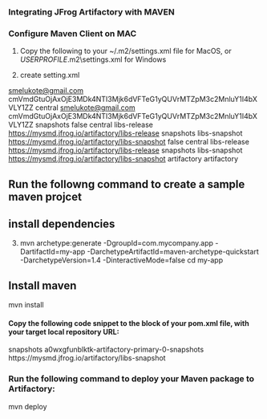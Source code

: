 ### Integrating JFrog Artifactory with MAVEN 

### Configure Maven Client on MAC

1. Copy the following to your ~/.m2/settings.xml file for MacOS, or $USERPROFILE$\.m2\settings.xml for Windows

2. create setting.xml
<?xml version="1.0" encoding="UTF-8"?>
<settings xsi:schemaLocation="http://maven.apache.org/SETTINGS/1.2.0 http://maven.apache.org/xsd/settings-1.2.0.xsd" xmlns="http://maven.apache.org/SETTINGS/1.2.0"
    xmlns:xsi="http://www.w3.org/2001/XMLSchema-instance">
  <servers>
    <server>
      <username>smelukote@gmail.com</username>
      <password>cmVmdGtuOjAxOjE3MDk4NTI3Mjk6dVFTeG1yQUVrMTZpM3c2MnluY1I4bXVLY1ZZ</password>
      <id>central</id>
    </server>
    <server>
      <username>smelukote@gmail.com</username>
      <password>cmVmdGtuOjAxOjE3MDk4NTI3Mjk6dVFTeG1yQUVrMTZpM3c2MnluY1I4bXVLY1ZZ</password>
      <id>snapshots</id>
    </server>
  </servers>
  <profiles>
    <profile>
      <repositories>
        <repository>
          <snapshots>
            <enabled>false</enabled>
          </snapshots>
          <id>central</id>
          <name>libs-release</name>
          <url>https://mysmd.jfrog.io/artifactory/libs-release</url>
        </repository>
        <repository>
          <snapshots />
          <id>snapshots</id>
          <name>libs-snapshot</name>
          <url>https://mysmd.jfrog.io/artifactory/libs-snapshot</url>
        </repository>
      </repositories>
      <pluginRepositories>
        <pluginRepository>
          <snapshots>
            <enabled>false</enabled>
          </snapshots>
          <id>central</id>
          <name>libs-release</name>
          <url>https://mysmd.jfrog.io/artifactory/libs-release</url>
        </pluginRepository>
        <pluginRepository>
          <snapshots />
          <id>snapshots</id>
          <name>libs-snapshot</name>
          <url>https://mysmd.jfrog.io/artifactory/libs-snapshot</url>
        </pluginRepository>
      </pluginRepositories>
      <id>artifactory</id>
    </profile>
  </profiles>
  <activeProfiles>
    <activeProfile>artifactory</activeProfile>
  </activeProfiles>
</settings>
## Run the followng command to create a sample maven projcet
## install dependencies

3. mvn archetype:generate -DgroupId=com.mycompany.app -DartifactId=my-app -DarchetypeArtifactId=maven-archetype-quickstart -DarchetypeVersion=1.4 -DinteractiveMode=false
cd my-app
## Install maven
mvn install
#### Copy the following code snippet to the <project> block of your pom.xml file, with your target local repository URL:
<distributionManagement>
    <snapshotRepository>
        <id>snapshots</id>
        <name>a0wxgfunblktk-artifactory-primary-0-snapshots</name>
        <url>https://mysmd.jfrog.io/artifactory/libs-snapshot</url>
    </snapshotRepository>
</distributionManagement>

### Run the following command to deploy your Maven package to Artifactory:
mvn deploy
